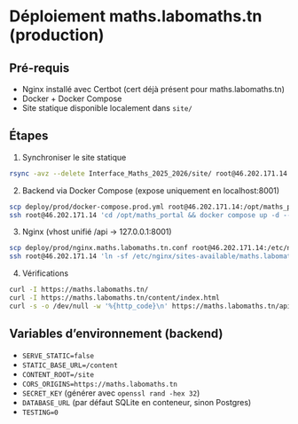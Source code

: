 # Déploiement maths.labomaths.tn (production)

## Pré-requis

- Nginx installé avec Certbot (cert déjà présent pour maths.labomaths.tn)
- Docker + Docker Compose
- Site statique disponible localement dans `site/`

## Étapes

1) Synchroniser le site statique

```bash
rsync -avz --delete Interface_Maths_2025_2026/site/ root@46.202.171.14:/var/www/maths/
```

2) Backend via Docker Compose (expose uniquement en localhost:8001)

```bash
scp deploy/prod/docker-compose.prod.yml root@46.202.171.14:/opt/maths_portal/docker-compose.yml
ssh root@46.202.171.14 'cd /opt/maths_portal && docker compose up -d --build && docker compose ps'
```

3) Nginx (vhost unifié /api → 127.0.0.1:8001)

```bash
scp deploy/prod/nginx.maths.labomaths.tn.conf root@46.202.171.14:/etc/nginx/sites-available/maths.labomaths.tn
ssh root@46.202.171.14 'ln -sf /etc/nginx/sites-available/maths.labomaths.tn /etc/nginx/sites-enabled/maths.labomaths.tn && nginx -t && systemctl reload nginx'
```

4) Vérifications

```bash
curl -I https://maths.labomaths.tn/
curl -I https://maths.labomaths.tn/content/index.html
curl -s -o /dev/null -w '%{http_code}\n' https://maths.labomaths.tn/api/v1/ping
```

## Variables d’environnement (backend)

- `SERVE_STATIC=false`
- `STATIC_BASE_URL=/content`
- `CONTENT_ROOT=/site`
- `CORS_ORIGINS=https://maths.labomaths.tn`
- `SECRET_KEY` (générer avec `openssl rand -hex 32`)
- `DATABASE_URL` (par défaut SQLite en conteneur, sinon Postgres)
- `TESTING=0`
